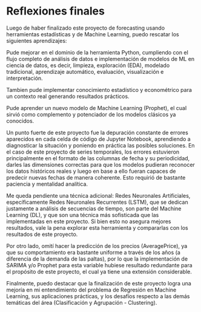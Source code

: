 # Reflexiones finales

Luego de haber finalizado este proyecto de forecasting usando herramientas estadísticas y de Machine Learning, puedo rescatar los siguientes aprendizajes:

Pude mejorar en el dominio de la herramienta Python, cumpliendo con el flujo completo de análisis de datos e implementación de modelos de ML en ciencia de datos, es decir, limpieza, exploración (EDA), modelado tradicional, aprendizaje automático, evaluación, visualización e interpretación.

Tambien pude implementar conocimiento estadístico y econométrico para un contexto real generando resultados prácticos. 

Pude aprender un nuevo modelo de Machine Learning (Prophet), el cual sirvió como complemento y potenciador de los modelos clásicos ya conocidos.

Un punto fuerte de este proyecto fue la depuración constante de errores aparecidos en cada celda de código de Jupyter Notebook, aprendiendo a diagnosticar la situación y poniendo en práctica las posibles soluciones. En el caso de este proyecto de series temporales, los errores estuvieron principalmente en el formato de las columnas de fecha y su periodicidad, darles las dimensiones correctas para que los modelos pudieran reconocer los datos históricos reales y luego en base a ello fueran capaces de predecir nuevas fechas de manera coherente. Esto requirió de bastante paciencia y mentalidad analítica.

Me queda pendiente una técnica adicional: Redes Neuronales Artificiales, específicamente Redes Neuronales Recurrentes (LSTM), que se dedican justamente a análisis de secuencias de tiempo, son parte del Machine Learning (DL), y que son una técnica más sofisticada que las implementadas en este proyecto. Si bien esto no asegura mejores resultados, vale la pena explorar esta herramienta y compararlas con los resultados de este proyecto.

Por otro lado, omití hacer la predicción de los precios (AveragePrice), ya que su comportamiento era bastante uniforme a través de los años (a diferencia de la demanda de las paltas), por lo que la implementación de SARIMA y/o Prophet para esta variable hubiese resultado redundante para el propósito de este proyecto, el cual ya tiene una extensión considerable.

Finalmente, puedo destacar que la finalización de este proyecto logra una mejoría en mi entendimiento del problema de Regresión en Machine Learning, sus aplicaciones prácticas, y los desafíos respecto a las demás temáticas del área (Clasificación y Agrupación - Clustering).






